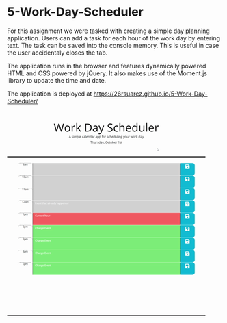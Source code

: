 # 5-Work-Day-Scheduler

For this assignment we were tasked with creating a simple day planning application. Users can add a task for each hour of the work day by entering text. The task can be saved into the console memory. This is useful in case the user accidentaly closes the tab. 

The application runs in the browser and features dynamically powered HTML and CSS powered by jQuery. It also makes use of the Moment.js library to update the time and date. 

The application is deployed at https://26rsuarez.github.io/5-Work-Day-Scheduler/

![WorkDayScheduler](./Assets/WorkDayScheduler.gif)